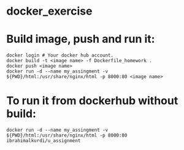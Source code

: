 # docker_exercise

# Build image, push and run it:
```
docker login # Your docker hub account.
docker build -t <image name> -f Dockerfile_homework .
docker push <image name>
docker run -d --name my_assingment -v ${PWD}/html:/usr/share/nginx/html -p 8000:80 <image name>
```
# To run it from dockerhub without build:
```
docker run -d --name my_assingment -v ${PWD}/html:/usr/share/nginx/html -p 8000:80 ibrahimalkurdi/u_assignment
```
